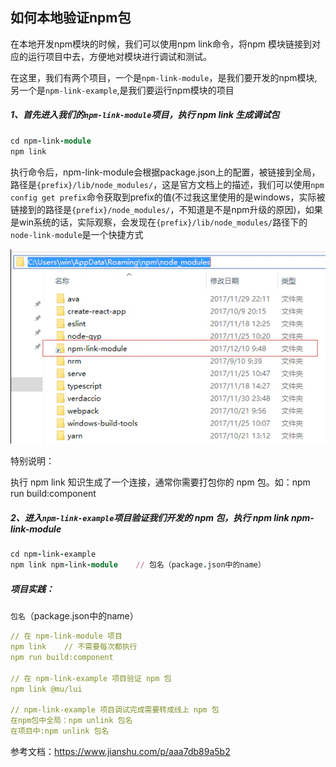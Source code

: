 ##  如何本地验证npm包



 在本地开发npm模块的时候，我们可以使用npm link命令，将npm 模块链接到对应的运行项目中去，方便地对模块进行调试和测试。

在这里，我们有两个项目，一个是`npm-link-module`，是我们要开发的npm模块,另一个是`npm-link-example`,是我们要运行npm模块的项目

##### 1、首先进入我们的`npm-link-module`项目，执行 npm link 生成调试包

```ruby
cd npm-link-module
npm link
```

执行命令后，npm-link-module会根据package.json上的配置，被链接到全局，路径是`{prefix}/lib/node_modules/`，这是官方文档上的描述，我们可以使用`npm config get prefix`命令获取到prefix的值(不过我这里使用的是windows，实际被链接到的路径是`{prefix}/node_modules/`，不知道是不是npm升级的原因)，如果是win系统的话，实际观察，会发现在`{prefix}/lib/node_modules/`路径下的`node-link-module`是一个快捷方式

 ![img](./images/eg1.png)

特别说明：

执行 npm  link 知识生成了一个连接，通常你需要打包你的 npm 包。如：npm run build:component



##### 2、进入`npm-link-example`项目验证我们开发的 npm 包，执行 npm link npm-link-module

```ruby
cd npm-link-example
npm link npm-link-module	// 包名（package.json中的name）
```



##### 项目实践：

 `包名`（package.json中的name） 

```yaml
// 在 npm-link-module 项目
npm link	// 不需要每次都执行
npm run build:component

// 在 npm-link-example 项目验证 npm 包
npm link @mu/lui

// npm-link-example 项目调试完成需要转成线上 npm 包
在npm包中全局：npm unlink 包名
在项目中:npm unlink 包名
```



参考文档：https://www.jianshu.com/p/aaa7db89a5b2



